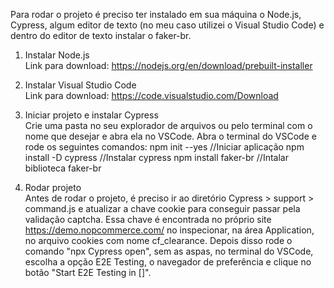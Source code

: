 Para rodar o projeto é preciso ter instalado em sua máquina o Node.js, Cypress, algum editor de texto (no meu caso utilizei o Visual Studio Code) e dentro do editor de texto instalar o faker-br.

1. Instalar Node.js <br>
Link para download: https://nodejs.org/en/download/prebuilt-installer

2. Instalar Visual Studio Code <br>
Link para download: https://code.visualstudio.com/Download

3. Iniciar projeto e instalar Cypress <br>
Crie uma pasta no seu explorador de arquivos ou pelo terminal com o nome que desejar e abra ela no VSCode.
Abra o terminal do VSCode e rode os seguintes comandos:
  npm init --yes //Iniciar aplicação
  npm install -D cypress //Instalar cypress
  npm install faker-br //Intalar biblioteca faker-br

4. Rodar projeto <br>
Antes de rodar o projeto, é preciso ir ao diretório Cypress > support > command.js e atualizar a chave cookie para conseguir passar pela validação captcha.
Essa chave é encontrada no próprio site https://demo.nopcommerce.com/ no inspecionar, na área Application, no arquivo cookies com nome cf_clearance.
Depois disso rode o comando "npx Cypress open", sem as aspas, no terminal do VSCode, escolha a opção E2E Testing, o navegador de preferência e clique no botão "Start E2E Testing in []".
